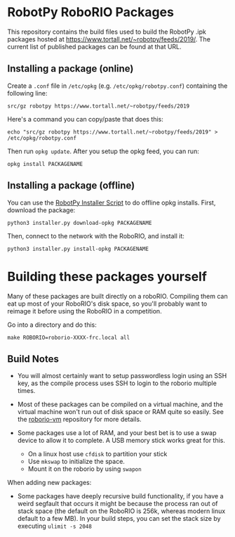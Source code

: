 RobotPy RoboRIO Packages
========================

This repository contains the build files used to build the RobotPy .ipk
packages hosted at https://www.tortall.net/~robotpy/feeds/2019/. The current
list of published packages can be found at that URL.

Installing a package (online)
-----------------------------

Create a `.conf` file in `/etc/opkg` (e.g. `/etc/opkg/robotpy.conf`)
containing the following line:

    src/gz robotpy https://www.tortall.net/~robotpy/feeds/2019

Here's a command you can copy/paste that does this:

    echo "src/gz robotpy https://www.tortall.net/~robotpy/feeds/2019" > /etc/opkg/robotpy.conf

Then run `opkg update`. After you setup the opkg feed, you can run:

    opkg install PACKAGENAME

Installing a package (offline)
------------------------------

You can use the [RobotPy Installer Script](https://github.com/robotpy/robotpy-wpilib/blob/master/installer/installer.py)
to do offline opkg installs. First, download the package:

    python3 installer.py download-opkg PACKAGENAME
    
Then, connect to the network with the RoboRIO, and install it:

    python3 installer.py install-opkg PACKAGENAME


Building these packages yourself
================================

Many of these packages are built directly on a roboRIO. Compiling them can
eat up most of your RoboRIO's disk space, so you'll probably want to reimage it
before using the RoboRIO in a competition.

Go into a directory and do this:

    make ROBORIO=roborio-XXXX-frc.local all

Build Notes
-----------

* You will almost certainly want to setup passwordless login using an SSH key,
  as the compile process uses SSH to login to the roborio multiple times.

* Most of these packages can be compiled on a virtual machine, and
  the virtual machine won't run out of disk space or RAM quite so easily. See
  the [roborio-vm](https://github.com/robotpy/roborio-vm) repository for more
  details.

* Some packages use a lot of RAM, and your best bet is to use a swap device to
  allow it to complete. A USB memory stick works great for this.
  * On a linux host use `cfdisk` to partition your stick
  * Use `mkswap` to initialize the space.
  * Mount it on the roborio by using `swapon`

When adding new packages:

* Some packages have deeply recursive build functionality, if you have a weird
  segfault that occurs it might be because the process ran out of stack space 
  (the default on the RoboRIO is 256k, whereas modern linux default to a few MB).
  In your build steps, you can set the stack size by executing `ulimit -s 2048`
